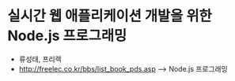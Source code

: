 # 실시간 웹 애플리케이션 개발을 위한 Node.js 프로그래밍
- 류성태, 프리렉
- http://freelec.co.kr/bbs/list_book_pds.asp --> Node.js 프로그래밍